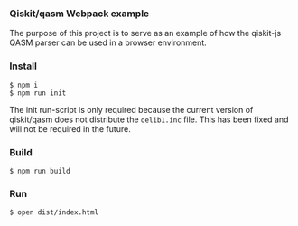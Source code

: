 ### Qiskit/qasm Webpack example
The purpose of this project is to serve as an example of how the qiskit-js QASM
parser can be used in a browser environment.

### Install
```console
$ npm i
$ npm run init
```
The init run-script is only required because the current version of qiskit/qasm
does not distribute the `qelib1.inc` file. This has been fixed and will not
be required in the future.

### Build
```
$ npm run build
```

### Run
```console
$ open dist/index.html
```

